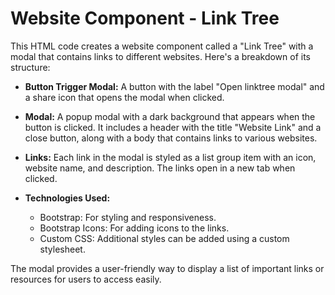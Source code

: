 # Website Component - Link Tree

This HTML code creates a website component called a "Link Tree" with a modal that contains links to different websites. Here's a breakdown of its structure:

- **Button Trigger Modal:** A button with the label "Open linktree modal" and a share icon that opens the modal when clicked.

- **Modal:** A popup modal with a dark background that appears when the button is clicked. It includes a header with the title "Website Link" and a close button, along with a body that contains links to various websites.

- **Links:** Each link in the modal is styled as a list group item with an icon, website name, and description. The links open in a new tab when clicked.

- **Technologies Used:**
  - Bootstrap: For styling and responsiveness.
  - Bootstrap Icons: For adding icons to the links.
  - Custom CSS: Additional styles can be added using a custom stylesheet.

The modal provides a user-friendly way to display a list of important links or resources for users to access easily.
